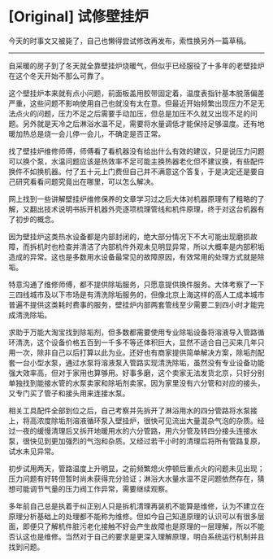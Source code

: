 # [Original] 试修壁挂炉


今天的时事文又被毙了，自己也懒得尝试修改再发布，索性换另外一篇草稿。

----

自采暖的房子到了冬天就全靠壁挂炉烧暖气，但似乎已经服役了十多年的老壁挂炉在这个冬天开始不那么可靠了。

这个壁挂炉本来就有点小问题，前面板盖用胶带固定着，温度表指针基本脱落偏差严重，这些问题不影响使用自己也就没有太在意。但最近开始频繁出现压力不足无法点火的问题，压力不足之后需要手动加压，但总是加压不久就又出现不足的问题。另外就是天冷之后淋浴水温不足，需要将水量调低才能保持足够温度。还有地暖加热总是烧一会儿停一会儿，不确定是否正常。

找了壁挂炉维修师傅，师傅看了看机器没有给出什么有效的建议，只是说压力问题可以换个泵，水温问题应该是热效率不足可能主换热器老化但不建议换，有些配件换件不如换机器。付了五十元上门费但自己并不满意这个答复，于是决定还是要自己研究看看问题究竟出在哪里，可以怎么解决。

网上找到一些讲解壁挂炉维修保养的文章学习过之后大体对机器原理有了粗略的了解，又翻出技术说明书拆开机器外壳逐项梳理管线和机件原理，终于对这台机器有了初步的概念。

因为壁挂炉这类热水设备都是内部封闭的，绝大部分情况下不大可能出现磨损故障，而拆机时也检查并清洁了内部机件外观未见明显异常，所以大概率是内部积垢造成的异常。这也是多数用水设备最常见的故障原因，有效常用的处理方式就是除垢。

特意沟通了维修师傅，都不提供除垢服务，只愿意提供换件服务。大体考察了一下三四线城市及以下市场是有清洗除垢服务的，但像北京上海这样的高人工成本城市普遍不提供这类耗时费事的服务，壁挂炉内部两套管线至少需要二到四小时才能完成清洗除垢。

求助于万能大淘宝找到除垢剂，但多数都需要使用专业除垢设备将溶液导入管路循环清洗，这个设备价格五百到一千多不等还体积巨大，显然不适合自己买来几年只用一次，除非自己以后打算以此为业。还好也有商家提供简单解决方案，除垢剂配套一台小型水泵，通过水泵将溶液泵入管路实现清洗除垢，虽然没有专业设备功能强大效率高，但对于家用也算够用。好事多磨，这个卖家无法发货北京，只好分别单独找到能接水管的水泵卖家和除垢剂卖家。因为家里没有六分管和对应的接头，又专门买了管子和接头用来连接水泵。

相关工具配件全部到位之后，自己考察并先拆开了淋浴用水的四分管路将水泵接上，将高浓度除垢剂溶液循环泵入壁挂炉，很快可见流出大量混杂气泡的杂质。经过一夜的缓慢清理后又拆开地暖用水的六分管路，用六分管及转四分接头连接水泵，很快见到更加强烈的气泡和杂质。又经过若干小时的清理后将所有管路复原，试水未见异常。

初步试用两天，管路温度上升明显，之前频繁熄火停顿后重点火的问题未见出现；压力问题有好转但暂时尚未获得充分验证；淋浴大水量水温不足问题依然存在，猜想可能调节气量的压力阀工作异常，需要继续观察。

多年前自己总是执着于纠正别人只是拆机清理再装机不能算是维修，认为不建立在原理分析基础上的处理都不能称为维修。但如今自己知道原理的认识可以有很多层面，即便只了解机件脏污老化接触不好会产生故障也是原理的一层理解，所以不能否认这也是维修。当然对于自己的要求是更深入理解原理，明白系统运行机制并且找到问题。
